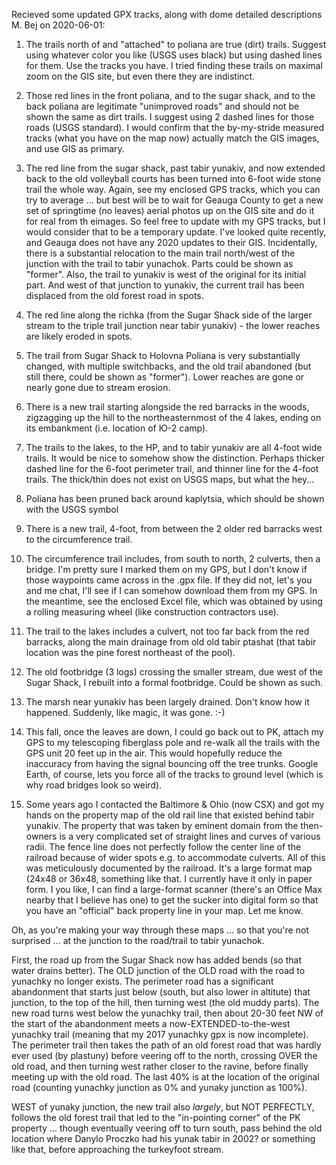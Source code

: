 Recieved some updated GPX tracks, along with dome detailed descriptions M. Bej on 2020-06-01:

1. The trails north of and "attached" to poliana are true (dirt) trails. Suggest using whatever color you like (USGS uses black) but using dashed lines for them. Use the tracks you have. I tried finding these trails on maximal zoom on the GIS site, but even there they are indistinct.

2. Those red lines in the front poliana, and to the sugar shack, and to the back poliana are legitimate "unimproved roads" and should not be shown the same as dirt trails. I suggest using 2 dashed lines for those roads (USGS standard). I would confirm that the by-my-stride measured tracks (what you have on the map now) actually match the GIS images, and use GIS as primary.

3. The red line from the sugar shack, past tabir yunakiv, and now extended back to the old volleyball courts has been turned into 6-foot wide stone trail the whole way. Again, see my enclosed GPS tracks, which you can try to average ... but best will be to wait for Geauga County to get a new set of springtime (no leaves) aerial photos up on the GIS site and do it for real from th eimages. So feel free to update with my GPS tracks, but I would consider that to be a temporary update. I've looked quite recently, and Geauga does not have any 2020 updates to their GIS. Incidentally, there is a substantial relocation to the main trail north/west of the junction with the trail to tabir yunachok. Parts could be shown as "former". Also, the trail to yunakiv is west of the original for its initial part. And west of that junction to yunakiv, the current trail has been displaced from the old forest road in spots.

4. The red line along the richka (from the Sugar Shack side of the larger stream to the triple trail junction near tabir yunakiv) - the lower reaches are likely eroded in spots.

5. The trail from Sugar Shack to Holovna Poliana is very substantially changed, with multiple switchbacks, and the old trail abandoned (but still there, could be shown as "former"). Lower reaches are gone or nearly gone due to stream erosion.

6. There is a new trail starting alongside the red barracks in the woods, zigzagging up the hill to the northeasternmost of the 4 lakes, ending on its embankment (i.e. location of Ю-2 camp).

7. The trails to the lakes, to the HP, and to tabir yunakiv are all 4-foot wide trails. It would be nice to somehow show the distinction. Perhaps thicker dashed line for the 6-foot perimeter trail, and thinner line for the 4-foot trails. The thick/thin does not exist on USGS maps, but what the hey...

8. Poliana has been pruned back around kaplytsia, which should be shown with the USGS symbol

9. There is a new trail, 4-foot, from between the 2 older red barracks west to the circumference trail.

10. The circumference trail includes, from south to north, 2 culverts, then a bridge. I'm pretty sure I marked them on my GPS, but I don't know if those waypoints came across in the .gpx file. If they did not, let's you and me chat, I'll see if I can somehow download them from my GPS. In the meantime, see the enclosed Excel file, which was obtained by using a rolling measuring wheel (like construction contractors use).

11. The trail to the lakes includes a culvert, not too far back from the red barracks, along the main drainage from old old tabir ptashat (that tabir location was the pine forest northeast of the pool).

12. The old footbridge (3 logs) crossing the smaller stream, due west of the Sugar Shack, I rebuilt into a formal footbridge. Could be shown as such.

13. The marsh near yunakiv has been largely drained. Don't know how it happened. Suddenly, like magic, it was gone. :-)

14. This fall, once the leaves are down, I could go back out to PK, attach my GPS to my telescoping fiberglass pole and re-walk all the trails with the GPS unit 20 feet up in the air. This would hopefully reduce the inaccuracy from having the signal bouncing off the tree trunks. Google Earth, of course, lets you force all of the tracks to ground level (which is why road bridges look so weird).

15. Some years ago I contacted the Baltimore & Ohio (now CSX) and got my hands on the property map of the old rail line that existed behind tabir yunakiv. The property that was taken by eminent domain from the then-owners is a very complicated set of straight lines and curves of various radii. The fence line does not perfectly follow the center line of the railroad because of wider spots e.g. to accommodate culverts. All of this was meticulously documented by the railroad. It's a large format map (24x48 or 36x48, something like that. I currently have it only in paper form. I you like, I can find a large-format scanner (there's an Office Max nearby that I believe has one) to get the sucker into digital form so that you have an "official" back property line in your map. Let me know.


Oh, as you're making your way through these maps ... so that you're not
surprised ... at the junction to the road/trail to tabir yunachok.

First, the road up from the Sugar Shack now has added bends (so that
water drains better).
The OLD junction of the OLD road with the road to yunachky no longer
exists. The perimeter road has a significant abandonment that starts
just below (south, but also lower in altitute) that junction, to the top
of the hill, then turning west (the old muddy parts). The new road turns
west below the yunachky trail, then about 20-30 feet NW of the start of
the abandonment meets a now-EXTENDED-to-the-west yunachky trail (meaning
that my 2017 yunachky gpx is now incomplete). The perimeter trail then
takes the path of an old forest road that was hardly ever used (by
plastuny) before veering off to the north, crossing OVER the old road,
and then turning west rather closer to the ravine, before finally
meeting up with the old road. The last 40% is at the location of the
original road (counting yunachky junction as 0% and yunaky junction as
100%).

WEST of yunaky junction, the new trail also *largely*, but NOT
PERFECTLY, follows the old forest trail that led to the "in-pointing
corner" of the PK property ... though eventually veering off to turn
south, pass behind the old location where Danylo Proczko had his yunak
tabir in 2002? or something like that, before approaching the turkeyfoot
stream.